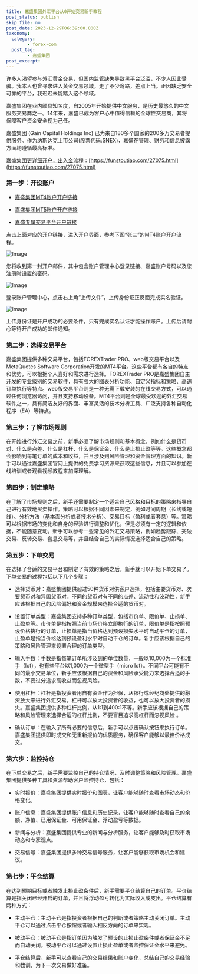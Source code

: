 ```yaml
---
title: 嘉盛集团外汇平台从0开始交易新手教程
post_status: publish
skip_file: no
post_date: 2023-12-29T06:39:00.000Z
taxonomy:
  category:
        - forex-com
  post_tag:
        - 嘉盛集团
post_excerpt: 
---
```

许多人渴望参与外汇黄金交易，但国内监管缺失导致黑平台泛滥，不少人因此受骗。我本人也曾寻求进入黄金交易领域，走了不少弯路，差点上当。正因缺乏安全可靠的平台，我迟迟未能踏入这个领域。

嘉盛集团在业内颇具知名度，自2005年开始提供中文服务，是历史最悠久的中文服务交易商之一。14年来，嘉盛已成为客户心中值得信赖的全球性交易商，其将保障客户资金安全视为己任。

嘉盛集团 (Gain Capital Holdings Inc) 已为来自180多个国家的200多万交易者提供服务。作为纳斯达克上市公司(股票代码:SNEX)，嘉盛在管理、财务和信息披露方面均遵循最高标准。

[嘉盛集团更详细开户，出入金流程](https://funstoutiao.com/27075.html)：[https://funstoutiao.com/27075.html](https://funstoutiao.com/27075.html)

### 第一步：开设账户

* [嘉盛集团MT4账户开户链接](https://s.ssgg.net/jsmt4)

* [嘉盛集团MT5账户开户链接](https://s.ssgg.net/jsmt5)

* [嘉盛专属交易平台开户链接](https://s.ssgg.net/js)

点击上面对应的开户链接，进入开户界面，参考下图“张三”的MT4账户开户流程。

![Image](https://prod-files-secure.s3.us-west-2.amazonaws.com/39ed1227-6d7d-4570-be36-9ccd4a2c4241/7a167aea-686b-400d-af59-4e18eb607a40/640.png?X-Amz-Algorithm=AWS4-HMAC-SHA256&X-Amz-Content-Sha256=UNSIGNED-PAYLOAD&X-Amz-Credential=ASIAZI2LB4665GLXDDHN%2F20250407%2Fus-west-2%2Fs3%2Faws4_request&X-Amz-Date=20250407T221308Z&X-Amz-Expires=3600&X-Amz-Security-Token=IQoJb3JpZ2luX2VjEO3%2F%2F%2F%2F%2F%2F%2F%2F%2F%2FwEaCXVzLXdlc3QtMiJHMEUCIHJjInnd7F7BZYowfVR5mo%2B6hV6tNKCXu19zehp9hyQdAiEAxgKFEcJC86mP51MAM5NnID5bKHDM3uAAM0wn%2FKHU5i4q%2FwMIZhAAGgw2Mzc0MjMxODM4MDUiDK6M%2FJupGQ3QrJ8awircA9ogsPUMkmvCJWkB0tI9Dl1AEr5kBphRR6881Tsg9WLs8sP8861u9f6tXnF3hbxskETVOwyWBs2%2FJ4RKuawpsVXEc3gTVmkgYBiZgE8%2F%2BgpeeFjJW9qDiQKyOmu3RDZF3gTX7xVN1XLfP2RYwy%2FRENurgNAHv38J9srfpcZSAF6kgE89m8IE88cw9p4mVOd3W4oAYWSdLMfPSoEvLrtcq22djV8WCbxzBjg9sLGAAEpA99CVVFr8BCW3EVjN%2FByRZXd%2FOmCmxjpRs6ZpJLeXZ1Rk%2Bdij7wWq16RIMnS0gGeaGLQXTx%2FoDZavRACuA%2F7kr5A3bBzsrO2q8HEnIwIHk2mDA11zyxgWNYF4fX2Chhu135DJlFN1B35hAUuBFxCwJIF%2FU6eWgNEW0CWEOFZ3uFm8D2Lt5elROsXghVfpiI%2Fd%2BAhYJxuXFfSamwOEixDLArpeM6ba0jpQd31ZRPAFQ8bUJAG2a6vhWSzuFPsF%2BDnc2iTe3fxyFDDBrubsXXS0kCWk%2BLNTesxjix9b%2BRH6RbGwhhdN9lLGNDe7HUKPcsltv0aZE0BwaVJwZJkTayvQ2CJC1JimzCC4V2wPdo7JkQ8o2kfoJFAPVleCsWTLwaMSn%2B%2B098ZlaJAs5GOxMOWB0b8GOqUBp8Nx9qI6BzD0VzdeF3%2BkOJdnF3wsWAdxoGELUzz5tF14GpeIZF3iL2KUB%2F2WC1vQ%2BjumRTklGG91sqlX%2F5hv%2FBbxDBG6BagusYXRupz8QiCNcSB4QoH4lVf4gy8XtV7M%2FlOiQwiMcWo0qmYNyRub9rRUHu8os0Kb0MN7RnL%2FoLEYR9Pi2qx5h6QB15wDxsT5ETNGivAFzn%2Bb%2BxKuEudt9JZaUeqO&X-Amz-Signature=054ed555330f3ea8f318086ce17d1aa7e30e4573c5c2299fb60689e792adeba9&X-Amz-SignedHeaders=host&x-id=GetObject)

您将收到第一封开户邮件，其中包含账户管理中心登录链接、嘉盛账户号码以及您注册时设置的密码。

![Image](https://prod-files-secure.s3.us-west-2.amazonaws.com/39ed1227-6d7d-4570-be36-9ccd4a2c4241/eaa1c6b3-2877-4284-a0e1-530e222c27fb/image.png?X-Amz-Algorithm=AWS4-HMAC-SHA256&X-Amz-Content-Sha256=UNSIGNED-PAYLOAD&X-Amz-Credential=ASIAZI2LB4665GLXDDHN%2F20250407%2Fus-west-2%2Fs3%2Faws4_request&X-Amz-Date=20250407T221308Z&X-Amz-Expires=3600&X-Amz-Security-Token=IQoJb3JpZ2luX2VjEO3%2F%2F%2F%2F%2F%2F%2F%2F%2F%2FwEaCXVzLXdlc3QtMiJHMEUCIHJjInnd7F7BZYowfVR5mo%2B6hV6tNKCXu19zehp9hyQdAiEAxgKFEcJC86mP51MAM5NnID5bKHDM3uAAM0wn%2FKHU5i4q%2FwMIZhAAGgw2Mzc0MjMxODM4MDUiDK6M%2FJupGQ3QrJ8awircA9ogsPUMkmvCJWkB0tI9Dl1AEr5kBphRR6881Tsg9WLs8sP8861u9f6tXnF3hbxskETVOwyWBs2%2FJ4RKuawpsVXEc3gTVmkgYBiZgE8%2F%2BgpeeFjJW9qDiQKyOmu3RDZF3gTX7xVN1XLfP2RYwy%2FRENurgNAHv38J9srfpcZSAF6kgE89m8IE88cw9p4mVOd3W4oAYWSdLMfPSoEvLrtcq22djV8WCbxzBjg9sLGAAEpA99CVVFr8BCW3EVjN%2FByRZXd%2FOmCmxjpRs6ZpJLeXZ1Rk%2Bdij7wWq16RIMnS0gGeaGLQXTx%2FoDZavRACuA%2F7kr5A3bBzsrO2q8HEnIwIHk2mDA11zyxgWNYF4fX2Chhu135DJlFN1B35hAUuBFxCwJIF%2FU6eWgNEW0CWEOFZ3uFm8D2Lt5elROsXghVfpiI%2Fd%2BAhYJxuXFfSamwOEixDLArpeM6ba0jpQd31ZRPAFQ8bUJAG2a6vhWSzuFPsF%2BDnc2iTe3fxyFDDBrubsXXS0kCWk%2BLNTesxjix9b%2BRH6RbGwhhdN9lLGNDe7HUKPcsltv0aZE0BwaVJwZJkTayvQ2CJC1JimzCC4V2wPdo7JkQ8o2kfoJFAPVleCsWTLwaMSn%2B%2B098ZlaJAs5GOxMOWB0b8GOqUBp8Nx9qI6BzD0VzdeF3%2BkOJdnF3wsWAdxoGELUzz5tF14GpeIZF3iL2KUB%2F2WC1vQ%2BjumRTklGG91sqlX%2F5hv%2FBbxDBG6BagusYXRupz8QiCNcSB4QoH4lVf4gy8XtV7M%2FlOiQwiMcWo0qmYNyRub9rRUHu8os0Kb0MN7RnL%2FoLEYR9Pi2qx5h6QB15wDxsT5ETNGivAFzn%2Bb%2BxKuEudt9JZaUeqO&X-Amz-Signature=b80e3e9c53380d72650cbb7b365b01f7ae803103b0a3f8b8856dd59f2e42be19&X-Amz-SignedHeaders=host&x-id=GetObject)

登录账户管理中心，点击右上角“上传文件”，上传身份证正反面完成实名验证。

![Image](https://prod-files-secure.s3.us-west-2.amazonaws.com/39ed1227-6d7d-4570-be36-9ccd4a2c4241/54090639-09fc-46b4-a135-e0289f707147/image.png?X-Amz-Algorithm=AWS4-HMAC-SHA256&X-Amz-Content-Sha256=UNSIGNED-PAYLOAD&X-Amz-Credential=ASIAZI2LB4665GLXDDHN%2F20250407%2Fus-west-2%2Fs3%2Faws4_request&X-Amz-Date=20250407T221308Z&X-Amz-Expires=3600&X-Amz-Security-Token=IQoJb3JpZ2luX2VjEO3%2F%2F%2F%2F%2F%2F%2F%2F%2F%2FwEaCXVzLXdlc3QtMiJHMEUCIHJjInnd7F7BZYowfVR5mo%2B6hV6tNKCXu19zehp9hyQdAiEAxgKFEcJC86mP51MAM5NnID5bKHDM3uAAM0wn%2FKHU5i4q%2FwMIZhAAGgw2Mzc0MjMxODM4MDUiDK6M%2FJupGQ3QrJ8awircA9ogsPUMkmvCJWkB0tI9Dl1AEr5kBphRR6881Tsg9WLs8sP8861u9f6tXnF3hbxskETVOwyWBs2%2FJ4RKuawpsVXEc3gTVmkgYBiZgE8%2F%2BgpeeFjJW9qDiQKyOmu3RDZF3gTX7xVN1XLfP2RYwy%2FRENurgNAHv38J9srfpcZSAF6kgE89m8IE88cw9p4mVOd3W4oAYWSdLMfPSoEvLrtcq22djV8WCbxzBjg9sLGAAEpA99CVVFr8BCW3EVjN%2FByRZXd%2FOmCmxjpRs6ZpJLeXZ1Rk%2Bdij7wWq16RIMnS0gGeaGLQXTx%2FoDZavRACuA%2F7kr5A3bBzsrO2q8HEnIwIHk2mDA11zyxgWNYF4fX2Chhu135DJlFN1B35hAUuBFxCwJIF%2FU6eWgNEW0CWEOFZ3uFm8D2Lt5elROsXghVfpiI%2Fd%2BAhYJxuXFfSamwOEixDLArpeM6ba0jpQd31ZRPAFQ8bUJAG2a6vhWSzuFPsF%2BDnc2iTe3fxyFDDBrubsXXS0kCWk%2BLNTesxjix9b%2BRH6RbGwhhdN9lLGNDe7HUKPcsltv0aZE0BwaVJwZJkTayvQ2CJC1JimzCC4V2wPdo7JkQ8o2kfoJFAPVleCsWTLwaMSn%2B%2B098ZlaJAs5GOxMOWB0b8GOqUBp8Nx9qI6BzD0VzdeF3%2BkOJdnF3wsWAdxoGELUzz5tF14GpeIZF3iL2KUB%2F2WC1vQ%2BjumRTklGG91sqlX%2F5hv%2FBbxDBG6BagusYXRupz8QiCNcSB4QoH4lVf4gy8XtV7M%2FlOiQwiMcWo0qmYNyRub9rRUHu8os0Kb0MN7RnL%2FoLEYR9Pi2qx5h6QB15wDxsT5ETNGivAFzn%2Bb%2BxKuEudt9JZaUeqO&X-Amz-Signature=9ce3118b4fa3e2c911b5f97e128af6718c5400e670268c91b0f48b5c30d00b95&X-Amz-SignedHeaders=host&x-id=GetObject)

上传身份证是开户成功的必要条件，只有完成实名认证才能操作账户。上传后请耐心等待开户成功的邮件通知。

### 第二步：选择交易平台

嘉盛集团提供多种交易平台，包括FOREXTrader PRO、web版交易平台以及MetaQuotes Software Corporation开发的MT4平台。这些平台都有各自的特点和优势，可以根据个人喜好和需求进行选择。FOREXTrader PRO是嘉盛集团自主开发的专业级别的交易软件，具有强大的图表分析功能、自定义指标和策略、高速订单执行等特点。web版交易平台则是一种无需下载安装的在线交易方式，可以通过任何浏览器访问，并且支持移动设备。MT4平台则是全球最受欢迎的外汇交易软件之一，具有简洁友好的界面、丰富灵活的技术分析工具、广泛支持各种自动化程序（EA）等特点。

### 第三步：了解市场规则

在开始进行外汇交易之前，新手必须了解市场规则和基本概念，例如什么是货币对、什么是点差、什么是杠杆、什么是保证金、什么是止损止盈等等。这些概念都会影响到每笔订单的成本和收益，并且涉及到风险管理和资金管理方面的知识。新手可以通过嘉盛集团官网上提供的免费学习资源来获取这些信息，并且可以参加在线培训或者观看视频教程来加深理解。

### 第四步：制定策略

在了解了市场规则之后，新手还需要制定一个适合自己风格和目标的策略来指导自己进行有效地买卖操作。策略可以根据不同因素来制定，例如时间周期（长线或短线）、分析方法（基本面分析或者技术分析）、交易目标（盈利或者套息）等。策略可以根据市场的变化和自身的经验进行调整和优化，但是必须有一定的逻辑和依据，不能随意变动。新手可以参考一些常见的外汇交易策略，例如趋势跟踪、突破交易、反转交易、套息交易等，并且结合自己的实际情况选择适合自己的策略。

### 第五步：下单交易

在选择了合适的交易平台和制定了有效的策略之后，新手就可以开始下单交易了。下单交易的过程包括以下几个步骤：

* 选择货币对：嘉盛集团提供超过50种货币对供客户选择，包括主要货币对、次要货币对和异国货币对。不同的货币对有不同的点差、流动性和波动性，新手应该根据自己的风险偏好和资金规模来选择合适的货币对。

* 设置订单类型：嘉盛集团支持多种订单类型，包括市价单、限价单、止损单、止盈单等。市价单是指按照当前市场价格立即执行的订单，限价单是指按照预设价格执行的订单，止损单是指当价格达到预设损失水平时自动平仓的订单，止盈单是指当价格达到预设盈利水平时自动平仓的订单。新手应该根据自己的策略和风险管理来设置合理的订单类型。

* 输入手数：手数是指每笔订单所涉及到的单位数量，一般以10,000为一个标准手（lot），也有些平台以1,000为一个微型手（micro lot）。不同平台可能有不同的最小交易单位，新手应该根据自己的资金和风险承受能力来选择合适的手数，不要过分追求高收益而忽视风险。

* 使用杠杆：杠杆是指投资者用自有资金作为担保，从银行或经纪商处提供的融资放大来进行外汇交易。杠杆可以放大投资者的收益，也可以放大投资者的损失。嘉盛集团提供多种杠杆比例，从1:1到400:1不等。新手应该根据自己的策略和风险管理来选择合适的杠杆比例，不要盲目追求高杠杆而忽视风险 。

* 确认订单：在输入了所有必要的信息后，新手可以点击确认按钮来执行订单。嘉盛集团提供即时成交和无重新报价的优质服务，确保客户能够以最佳价格成交。

### 第六步：监控持仓

在下单交易之后，新手需要监控自己的持仓情况，及时调整策略和风险管理。嘉盛集团提供多种工具和资源帮助客户监控持仓，包括：

* 实时报价：嘉盛集团提供实时报价和图表，让客户能够随时查看市场动态和价格变化。

* 账户信息：嘉盛集团提供账户信息和历史记录，让客户能够随时查看自己的余额、净值、已用保证金、可用保证金、浮动盈亏等数据。

* 新闻与分析：嘉盛集团提供专业的新闻与分析服务，让客户能够及时获取市场动态和专家观点。

* 交易信号：嘉盛集团提供多种交易信号服务，让客户能够获取市场机会和建议。

### 第七步：平仓结算

在达到预期目标或者触发止损止盈条件后，新手需要平仓结算自己的订单。平仓结算是指关闭已经开启的订单，并且将浮动盈亏转化为实际收入或支出。平仓结算有两种方式：

* 主动平仓：主动平仓是指投资者根据自己的判断或者策略主动关闭订单。主动平仓可以通过点击平仓按钮或者输入相反方向的订单来实现。

* 被动平仓：被动平仓是指订单因为触发了预设的止损止盈条件或者保证金不足而自动关闭。被动平仓可以通过设置止损止盈单或者监控保证金水平来避免。

* 平仓结算后，新手可以查看自己的交易结果和账户变化，总结自己的交易经验和教训，为下一次交易做好准备。